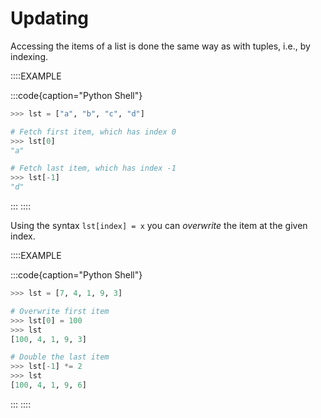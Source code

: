 # Updating

Accessing the items of a list is done the same way as with tuples, i.e., by indexing.

::::EXAMPLE

:::code{caption="Python Shell"}

```python
>>> lst = ["a", "b", "c", "d"]

# Fetch first item, which has index 0
>>> lst[0]
"a"

# Fetch last item, which has index -1
>>> lst[-1]
"d"
```

:::
::::

Using the syntax `lst[index] = x` you can *overwrite* the item at the given index.

::::EXAMPLE

:::code{caption="Python Shell"}

```python
>>> lst = [7, 4, 1, 9, 3]

# Overwrite first item
>>> lst[0] = 100
>>> lst
[100, 4, 1, 9, 3]

# Double the last item
>>> lst[-1] *= 2
>>> lst
[100, 4, 1, 9, 6]
```

:::
::::
